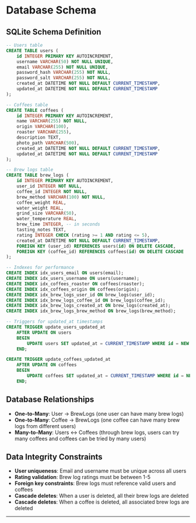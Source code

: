 # Database Schema

## SQLite Schema Definition

```sql
-- Users table
CREATE TABLE users (
    id INTEGER PRIMARY KEY AUTOINCREMENT,
    username VARCHAR(50) NOT NULL UNIQUE,
    email VARCHAR(255) NOT NULL UNIQUE,
    password_hash VARCHAR(255) NOT NULL,
    password_salt VARCHAR(255) NOT NULL,
    created_at DATETIME NOT NULL DEFAULT CURRENT_TIMESTAMP,
    updated_at DATETIME NOT NULL DEFAULT CURRENT_TIMESTAMP
);

-- Coffees table
CREATE TABLE coffees (
    id INTEGER PRIMARY KEY AUTOINCREMENT,
    name VARCHAR(255) NOT NULL,
    origin VARCHAR(100),
    roaster VARCHAR(255),
    description TEXT,
    photo_path VARCHAR(500),
    created_at DATETIME NOT NULL DEFAULT CURRENT_TIMESTAMP,
    updated_at DATETIME NOT NULL DEFAULT CURRENT_TIMESTAMP
);

-- Brew logs table
CREATE TABLE brew_logs (
    id INTEGER PRIMARY KEY AUTOINCREMENT,
    user_id INTEGER NOT NULL,
    coffee_id INTEGER NOT NULL,
    brew_method VARCHAR(100) NOT NULL,
    coffee_weight REAL,
    water_weight REAL,
    grind_size VARCHAR(50),
    water_temperature REAL,
    brew_time INTEGER, -- in seconds
    tasting_notes TEXT,
    rating INTEGER CHECK (rating >= 1 AND rating <= 5),
    created_at DATETIME NOT NULL DEFAULT CURRENT_TIMESTAMP,
    FOREIGN KEY (user_id) REFERENCES users(id) ON DELETE CASCADE,
    FOREIGN KEY (coffee_id) REFERENCES coffees(id) ON DELETE CASCADE
);

-- Indexes for performance
CREATE INDEX idx_users_email ON users(email);
CREATE INDEX idx_users_username ON users(username);
CREATE INDEX idx_coffees_roaster ON coffees(roaster);
CREATE INDEX idx_coffees_origin ON coffees(origin);
CREATE INDEX idx_brew_logs_user_id ON brew_logs(user_id);
CREATE INDEX idx_brew_logs_coffee_id ON brew_logs(coffee_id);
CREATE INDEX idx_brew_logs_created_at ON brew_logs(created_at);
CREATE INDEX idx_brew_logs_brew_method ON brew_logs(brew_method);

-- Triggers for updated_at timestamps
CREATE TRIGGER update_users_updated_at 
    AFTER UPDATE ON users
    BEGIN
        UPDATE users SET updated_at = CURRENT_TIMESTAMP WHERE id = NEW.id;
    END;

CREATE TRIGGER update_coffees_updated_at 
    AFTER UPDATE ON coffees
    BEGIN
        UPDATE coffees SET updated_at = CURRENT_TIMESTAMP WHERE id = NEW.id;
    END;
```

## Database Relationships

- **One-to-Many**: User → BrewLogs (one user can have many brew logs)
- **One-to-Many**: Coffee → BrewLogs (one coffee can have many brew logs from different users)
- **Many-to-Many**: Users ↔ Coffees (through brew logs, users can try many coffees and coffees can be tried by many users)

## Data Integrity Constraints

- **User uniqueness**: Email and username must be unique across all users
- **Rating validation**: Brew log ratings must be between 1-5
- **Foreign key constraints**: Brew logs must reference valid users and coffees
- **Cascade deletes**: When a user is deleted, all their brew logs are deleted
- **Cascade deletes**: When a coffee is deleted, all associated brew logs are deleted

---